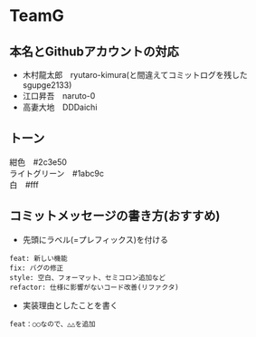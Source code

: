 # TeamG
## 本名とGithubアカウントの対応
- 木村龍太郎　ryutaro-kimura(と間違えてコミットログを残したsgupge2133)
- 江口昇吾　naruto-0
- 高妻大地　DDDaichi

## トーン
紺色　#2c3e50
<br>
ライトグリーン　#1abc9c
<br>
白　#fff

## コミットメッセージの書き方(おすすめ)
- 先頭にラベル(=プレフィックス)を付ける
```
feat: 新しい機能
fix: バグの修正
style: 空白、フォーマット、セミコロン追加など
refactor: 仕様に影響がないコード改善(リファクタ)
```
- 実装理由としたことを書く
```
feat：○○なので、△△を追加
```
